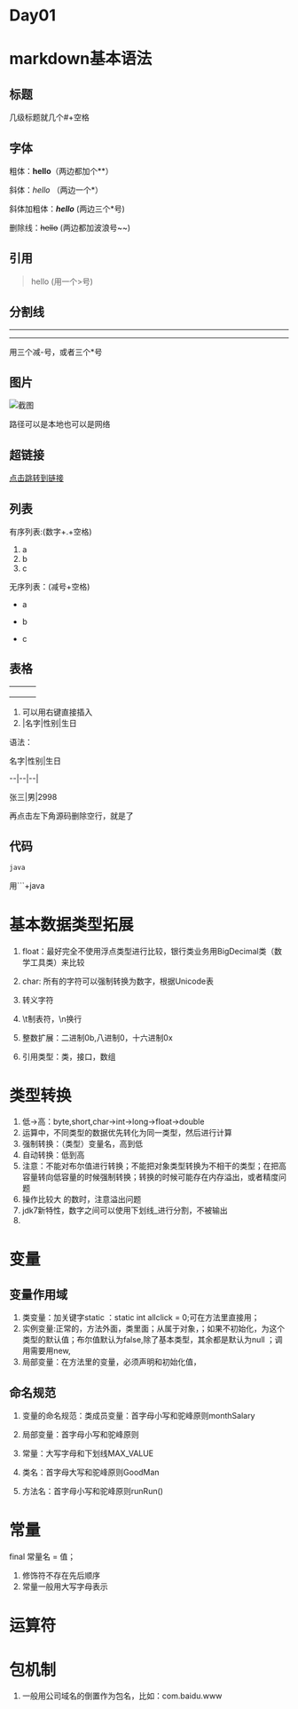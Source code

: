 # Day01

# markdown基本语法

##  标题

几级标题就几个#+空格

## 字体

粗体：**hello**（两边都加个**）

斜体：*hello*                           （两边一个*）

斜体加粗体：***hello***       (两边三个*号)

删除线：~~hello~~              (两边都加波浪号~~)

## 引用

> hello (用一个>号)

## 分割线

---

***

用三个减-号，或者三个*号

## 图片

![截图]()

路径可以是本地也可以是网络

## 超链接

[点击跳转到链接](地址)

## 列表

有序列表:(数字+.+空格)

1.  a 
2. b
3. c

无序列表：(减号+空格)

- a

- b

- c

  



## 表格

|      |      |      |
| ---- | ---- | ---- |
|      |      |      |
|      |      |      |
|      |      |      |

1. 可以用右键直接插入
2. |名字|性别|生日

语法：

名字|性别|生日

--|--|--|

张三|男|2998

再点击左下角源码删除空行，就是了

## 代码

```java
java
```

用```+java











# 基本数据类型拓展



1. float：最好完全不使用浮点类型进行比较，银行类业务用BigDecimal类（数学工具类）来比较

2. char: 所有的字符可以强制转换为数字，根据Unicode表

3. 转义字符

4. \t制表符，\n换行

5. 整数扩展：二进制0b,八进制0，十六进制0x

6. 引用类型：类，接口，数组

   

# 类型转换

1. 低->高：byte,short,char->int->long->float->double
2. 运算中，不同类型的数据优先转化为同一类型，然后进行计算
3. 强制转换：（类型）变量名，高到低
4. 自动转换：低到高
5. 注意：不能对布尔值进行转换；不能把对象类型转换为不相干的类型；在把高容量转向低容量的时候强制转换；转换的时候可能存在内存溢出，或者精度问题
6. 操作比较大 的数时，注意溢出问题
7. jdk7新特性，数字之间可以使用下划线_进行分割，不被输出
8. 

# 变量

## 变量作用域

1. 类变量：加关键字static ：static int allclick = 0;可在方法里直接用；
2. 实例变量:正常的，方法外面，类里面；从属于对象，；如果不初始化，为这个类型的默认值；布尔值默认为false,除了基本类型，其余都是默认为null	；调用需要用new,
3. 局部变量：在方法里的变量，必须声明和初始化值，

## 命名规范

1. 变量的命名规范：类成员变量：首字母小写和驼峰原则monthSalary

2. 局部变量：首字母小写和驼峰原则

3. 常量：大写字母和下划线MAX_VALUE

4. 类名：首字母大写和驼峰原则GoodMan

5. 方法名：首字母小写和驼峰原则runRun()

# 常量

final 常量名 = 值；

1. 修饰符不存在先后顺序
2. 常量一般用大写字母表示

# 运算符

# 包机制

1. 一般用公司域名的倒置作为包名，比如：com.baidu.www

  